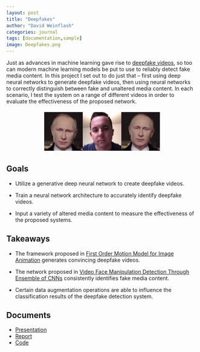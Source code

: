 ```yaml
---
layout: post
title: "Deepfakes"
author: "David Weinflash"
categories: journal
tags: [documentation,sample]
image: Deepfakes.png
---
```


Just as advances in machine learning gave rise to [deepfake videos](https://en.wikipedia.org/wiki/Deepfake), so too can modern machine 
learning models be put to use to reliably detect fake media content. In this project I set out to do just that – first using deep neural networks
to generate deepfake videos, then using neural networks to correctly distinguish between fake and unaltered media content. In each scenario, I
test the system on a range of different videos in order to evaluate the effectiveness of the proposed network.

<img src="/assets/img/Deepfake.gif" alt="Deepfake Videos" style="display: block; margin: 0 auto;">

## Goals

* Utilize a generative deep neural network to create deepfake videos.

* Train a neural network architecture to accurately identify deepfake videos.

* Input a variety of altered media content to measure the effectiveness of the proposed systems.

## Takeaways

* The framework proposed in [First Order Motion Model for Image Animation](https://arxiv.org/abs/2003.00196) generates convincing deepfake videos.

* The network proposed in [Video Face Manipulation Detection Through Ensemble of CNNs](https://arxiv.org/abs/2004.07676) consistently identifies fake media content.

* Certain data augmentation operations are able to influence the classification results of the deepfake detection system.

## Documents

* [Presentation](/assets/pdf/Deepfake_Presentation.pdf)
* [Report](/assets/pdf/Deepfake_Report.pdf)
* [Code](https://github.com/dweinflash/Deepfakes)
